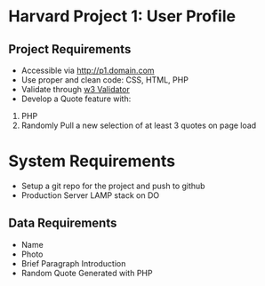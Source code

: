 # Harvard Project 1: User Profile


## Project Requirements

- Accessible via http://p1.domain.com
- Use proper and clean code: CSS, HTML, PHP
- Validate through [w3 Validator](https://validator.w3.org/)
- Develop a Quote feature with:
1. PHP
2. Randomly Pull a new selection of at least 3 quotes on page load

# System Requirements

- Setup a git repo for the project and push to github
- Production Server LAMP stack on DO


## Data Requirements

- Name
- Photo
- Brief Paragraph Introduction
- Random Quote Generated with PHP

